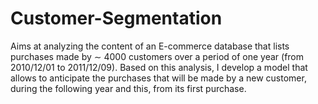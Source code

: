 # Customer-Segmentation
Aims at analyzing the content of an E-commerce database that lists purchases made by  ∼  4000 customers over a period of one year (from 2010/12/01 to 2011/12/09). Based on this analysis, I develop a model that allows to anticipate the purchases that will be made by a new customer, during the following year and this, from its first purchase.
